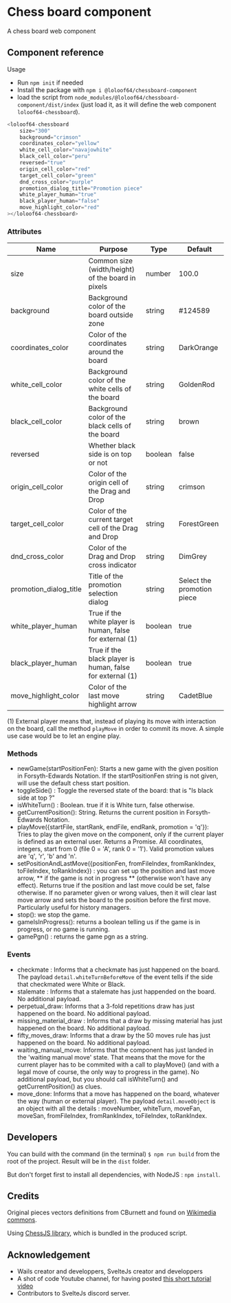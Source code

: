 # Chess board component

A chess board web component

## Component reference

Usage

* Run `npm init` if needed
* Install the package with `npm i @loloof64/chessboard-component`
* load the script from `node_modules/@loloof64/chessboard-component/dist/index` (just load it, as it will define the web component `loloof64-chessboard`).

```javascript
<loloof64-chessboard
    size="300"
    background="crimson"
    coordinates_color="yellow"
    white_cell_color="navajowhite"
    black_cell_color="peru"
    reversed="true"
    origin_cell_color="red"
    target_cell_color="green"
    dnd_cross_color="purple"
    promotion_dialog_title="Promotion piece"
    white_player_human="true"
    black_player_human="false"
    move_highlight_color="red"
></loloof64-chessboard>
```

### Attributes

| Name                   | Purpose                                                   | Type    | Default                    |
|------------------------|-----------------------------------------------------------|---------|----------------------------|
| size                   | Common size (width/height) of the board in pixels         | number  | 100.0                      |
| background             | Background color of the board outside zone                | string  | #124589                    |
| coordinates_color       | Color of the coordinates around the board                 | string  | DarkOrange                 |
| white_cell_color         | Background color of the white cells of the board          | string  | GoldenRod                  |
| black_cell_color         | Background color of the black cells of the board          | string  | brown                      |
| reversed               | Whether black side is on top or not                       | boolean | false                      |
| origin_cell_color      | Color of the origin cell of the Drag and Drop             | string  | crimson                    |
| target_cell_color      | Color of the current target cell of the Drag and Drop     | string  | ForestGreen                |
| dnd_cross_color        | Color of the Drag and Drop cross indicator                | string  | DimGrey                    |
| promotion_dialog_title | Title of the promotion selection dialog                   | string  | Select the promotion piece |
| white_player_human     | True if the white player is human, false for external (1) | boolean | true                       |
| black_player_human     | True if the black player is human, false for external (1) | boolean | true                       |
| move_highlight_color   | Color of the last move highlight arrow                    | string  | CadetBlue                  |

(1) External player means that, instead of playing its move with interaction on the board, call the method `playMove` in order to commit its move. A simple use case would be to let an engine play.


### Methods

* newGame(startPositionFen): Starts a new game with the given position in Forsyth-Edwards Notation. If the startPositionFen string is not given, will use the default chess start position.
* toggleSide() : Toggle the reversed state of the board: that is "Is black side at top ?"
* isWhiteTurn() : Boolean. true if it is White turn, false otherwise.
* getCurrentPosition(): String. Returns the current position in Forsyth-Edwards Notation.
* playMove({startFile, startRank, endFile, endRank, promotion = 'q'}): Tries to play the given move on the component, only if the current player is defined as an external user. Returns a Promise. All coordinates, integers, start from 0 (file 0 = 'A', rank 0 = '1'). Valid promotion values are 'q', 'r', 'b' and 'n'.
* setPositionAndLastMove({positionFen, fromFileIndex, fromRankIndex, toFileIndex, toRankIndex}) : you can set up the position and last move arrow, ** if the game is not in progress ** (otherwise won't have any effect). Returns true if the position and last move could be set, false otherwise. If no parameter given or wrong values, then it will clear last move arrow and sets the board to the position before the first move. Particularly useful for history managers.
* stop(): we stop the game.
* gameIsInProgress(): returns a boolean telling us if the game is in progress, or no game is running.
* gamePgn() : returns the game pgn as a string.

### Events

* checkmate : Informs that a checkmate has just happened on the board. The payload `detail.whiteTurnBeforeMove` of the event tells if the side that checkmated were White or Black.
* stalemate : Informs that a stalemate has just happended on the board. No additional payload.
* perpetual_draw: Informs that a 3-fold repetitions draw has just happened on the board. No additional payload.
* missing_material_draw : Informs that a draw by missing material has just happened on the board. No additional payload.
* fifty_moves_draw: Informs that a draw by the 50 moves rule has just happened on the board. No additional payload.
* waiting_manual_move: Informs that the component has just landed in the 'waiting manual move' state. That means that the move for the current player has to be commited with a call to playMove() (and with a legal move of course, the only way to progress in the game). No additional payload, but you should call isWhiteTurn() and getCurrentPosition() as clues.
* move_done: Informs that a move has happened on the board, whatever the way (human or external player). The payload `detail.moveObject` is an object with all the details : moveNumber, whiteTurn, moveFan, moveSan, fromFileIndex, fromRankIndex, toFileIndex, toRankIndex.

## Developers

You can build with the command (in the terminal) `$ npm run build` from the root of the project. Result will be in the `dist` folder.

But don't forget first to install all dependencies, with NodeJS : `npm install`.

## Credits

Original pieces vectors definitions from CBurnett and found on [Wikimedia commons](https://commons.wikimedia.org/wiki/Category:SVG_chess_pieces).

Using [ChessJS library](https://github.com/jhlywa/chess.js), which is bundled in the produced script.

## Acknowledgement

* Wails creator and developpers, SvelteJs creator and developpers
* A shot of code Youtube channel, for having posted [this short tutorial video](https://www.youtube.com/watch?time_continue=471&v=p3u5rdJH9BM&feature=emb_logo)
* Contributors to SvelteJs discord server.